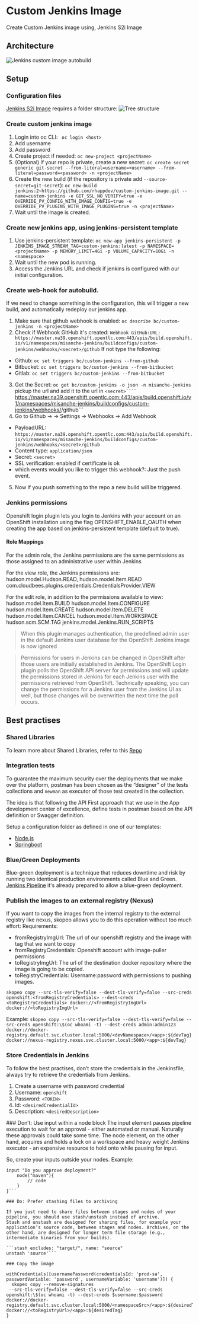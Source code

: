 # Custom Jenkins Image
Create Custom Jenkins image using, Jenkins S2i Image

## Architecture
![Jenkins custom image autobuild](https://github.com/rhappdev/assets/blob/master/custom_jenkins_image/custom_jenkins_autobuild.png)

## Setup

### Configuration files
[Jenkins S2i Image](https://github.com/openshift/jenkins) requires a folder structure:
![Tree structure](https://github.com/rhappdev/assets/blob/master/custom_jenkins_image/tree_structure.png)

### Create custom jenkins image
1. Login into oc CLI: 
``` oc login <host>```
2. Add username
3. Add password
4. Create project if needed:
```oc new-project <projectName>```
5. (Optional) if your repo is private, create a new secret:
```oc create secret generic git-secret --from-literal=username=<username> --from-literal=password=<password> -n <projectName>```
5. Create the new build (if the repository is private add ```--source-secret=git-secret```):
```oc new-build jenkins:2~https://github.com/rhappdev/custom-jenkins-image.git --name=custom-jenkins -e GIT_SSL_NO_VERIFY=true -e OVERRIDE_PV_CONFIG_WITH_IMAGE_CONFIG=true -e OVERRIDE_PV_PLUGINS_WITH_IMAGE_PLUGINS=true -n <projectName>```
6. Wait until the image is created.

### Create new jenkins app, using jenkins-persistent template
1. Use jenkins-persistent template:
```oc new-app jenkins-persistent -p JENKINS_IMAGE_STREAM_TAG=custom-jenkins:latest -p NAMESPACE=<projectName> -p MEMORY_LIMIT=4Gi -p VOLUME_CAPACITY=10Gi -n <namespace>```
2. Wait until the new pod is running.
3. Access the Jenkins URL and check if jenkins is configured with our initial configuration.

### Create web-hook for autobuild.
If we need to change something in the configuration, this will trigger a new build, and automatically redeploy our jenkins app.
1. Make sure that github webhook is enabled:
```oc describe bc/custom-jenkins -n <projectName>```
2. Check if Webhook GitHub it's created:
```Webhook GitHub:URL:	https://master.na39.openshift.opentlc.com:443/apis/build.openshift.io/v1/namespaces/misanche-jenkins/buildconfigs/custom-jenkins/webhooks/<secret>/github```
If not type the following:
  * Github: ```oc set triggers bc/custom-jenkins --from-github```
  * Bitbucket: ```oc set triggers bc/custom-jenkins --from-bitbucket```
  * Gitlab: ```oc set triggers bc/custom-jenkins --from-bitbucket```
3. Get the Secret:
```oc get bc/custom-jenkins -o json -n misanche-jenkins``` pickup the url and add it to the url in ```<secret>````
```https://master.na39.openshift.opentlc.com:443/apis/build.openshift.io/v1/namespaces/misanche-jenkins/buildconfigs/custom-jenkins/webhooks/<secret>/github```
4. Go to Github -> <yourRepo> -> Settings -> Webhooks -> Add Webhook
  * PayloadURL: ```https://master.na39.openshift.opentlc.com:443/apis/build.openshift.io/v1/namespaces/misanche-jenkins/buildconfigs/custom-jenkins/webhooks/<secret>/github```
  * Content type: ```application/json```
  * Secret: ```<secret>```
  * SSL verification: enabled if certificate is ok
  * which events would you like to trigger this webhook?: Just the push event.
5. Now if you push something to the repo a new build will be triggered.

### Jenkins permissions
Openshift login plugin lets you login to Jenkins with your account on an OpenShift installation using the flag OPENSHIFT_ENABLE_OAUTH when creating the app based on jenkins-persistent template (default to true).

#### Role Mappings
For the admin role, the Jenkins permissions are the same permissions as those assigned to an administrative user within Jenkins

For the view role, the Jenkins permissions are:
hudson.model.Hudson.READ,
hudson.model.Item.READ
com.cloudbees.plugins.credentials.CredentialsProvider.VIEW



For the edit role, in addition to the permissions available to view:
hudson.model.Item.BUILD
hudson.model.Item.CONFIGURE
hudson.model.Item.CREATE
hudson.model.Item.DELETE
hudson.model.Item.CANCEL
hudson.model.Item.WORKSPACE
hudson.scm.SCM.TAG
jenkins.model.Jenkins.RUN_SCRIPTS


> When this plugin manages authentication, the predefined admin user in the default Jenkins user database for the OpenShift Jenkins image is now ignored

> Permissions for users in Jenkins can be changed in OpenShift after those users are initially established in Jenkins. The OpenShift Login plugin polls the OpenShift API server for permissions and will update the permissions stored in Jenkins for each Jenkins user with the permissions retrieved from OpenShift. Technically speaking, you can change the permissions for a Jenkins user from the Jenkins UI as well, but those changes will be overwritten the next time the poll occurs.

## Best practises

### Shared Libraries
To learn more about Shared Libraries, refer to this [Repo](https://github.com/rhappdev/shared-jenkins-pipelines/blob/master/sections/setup.md)

### Integration tests

To guarantee the maximum security over the deployments that we make over the platform, postman has been chosen as the “designer” of the tests collections and ```newman``` as executor of those test created in the collection. 

The idea is that following the API First approach that we use in the App development center of excellence, define tests in postman based on the API definition or Swagger definition.

Setup a configuration folder as defined in one of our templates:
* [Node.js](https://github.com/rhappdev/nodejs-template/tree/master/configuration/postman)
* [Springboot](https://github.com/rhappdev/springboot-template/tree/master/configuration/postman)

### Blue/Green Deployments
Blue-green deployment is a technique that reduces downtime and risk by running two identical production environments called Blue and Green.
[Jenkins Pipeline](https://github.com/rhappdev/shared-jenkins-pipelines/blob/master/sections/setup.md) it's already prepared to allow a blue-green deployment.

### Publish the images to an external registry (Nexus)
If you want to copy the images from the internal registry to the external registry like nexus, skopeo allows you to do this operation without too much effort:
Requirements:
* fromRegistryImgUrl: The url of our openshift registry and the image with tag that we want to copy
* fromRegistryCredentials: Openshift account with image-puller permissions
* toRegistryImgUrl: The url of the destination docker repository where the image is going to be copied.
* toRegistryCredentials: Username:password with permissions to pushing images.

```skopeo copy --src-tls-verify=false --dest-tls-verify=false --src-creds openshift:<fromRegistryCredentials> --dest-creds <toRegistryCredentials> docker://<fromRegistryImgUrl> docker://<toRegistryImgUrl>```

Example:
```skopeo copy --src-tls-verify=false --dest-tls-verify=false --src-creds openshift:\$(oc whoami -t) --dest-creds admin:admin123 docker://docker-registry.default.svc.cluster.local:5000/<devNamespace>/<app>:${devTag} docker://nexus-registry.nexus.svc.cluster.local:5000/<app>:${devTag}```

### Store Credentials in Jenkins

To follow the best practises, don’t store the credentials in the Jenkinsfile, always try to retrieve the credentials from Jenkins.

1. Create a username with password credential
2. Username: ```openshift```
3. Password: ```<TOKEN>```
4. Id: ```<desiredCredentialId>```
5. Description: ```<desiredDescription>```

### Don’t: Use input within a node block
The input element pauses pipeline execution to wait for an approval - either automated or manual. Naturally these approvals could take some time. The node element, on the other hand, acquires and holds a lock on a workspace and heavy weight Jenkins executor - an expensive resource to hold onto while pausing for input.

So, create your inputs outside your nodes.
Example:

```stage ("deployment") {
input "Do you approve deployment?"
	node("maven"){
   		// code
	}
}```

### Do: Prefer stashing files to archiving

If you just need to share files between stages and nodes of your pipeline, you should use stash/unstash instead of archive.
Stash and unstash are designed for sharing files, for example your application’s source code, between stages and nodes. Archives, on the other hand, are designed for longer term file storage (e.g., intermediate binaries from your builds).

```stash excludes: "target/", name: "source"
unstash 'source'```

### Copy the image

withCredentials([usernamePassword(credentialsId: 'prod-sa', passwordVariable: 'password', usernameVariable: 'username')]) {
  skopeo copy --remove-signatures
 --src-tls-verify=false --dest-tls-verify=false --src-creds openshift:\$(oc whoami -t) --dest-creds $username:$password docker://docker-registry.default.svc.cluster.local:5000/<namespaceSrc>/<app>:${desiredTag} docker://<toRegistryUrl>/<app>:${desiredTag}
}








